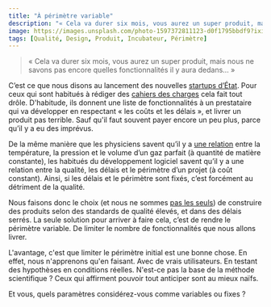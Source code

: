 ```yaml
---
title: "À périmètre variable"
description: "« Cela va durer six mois, vous aurez un super produit, mais nous ne savons pas encore quelles fonctionnalités il y aura dedans… »"
image: https://images.unsplash.com/photo-1597372811123-d0f1795bbdf9?ixid=MXwxMjA3fDB8MHxwaG90by1wYWdlfHx8fGVufDB8fHw%3D&ixlib=rb-1.2.1&auto=format&fit=crop&w=1200&q=80
tags: [Qualité, Design, Produit, Incubateur, Périmètre]
---
```


> « Cela va durer six mois, vous aurez un super produit, mais nous ne savons pas encore quelles fonctionnalités il y aura dedans… »

C’est ce que nous disons au lancement des nouvelles [startups d’État](https://beta.gouv.fr/startups/?incubateur=fabnumdef). Pour ceux qui sont habitués à rédiger des [cahiers des charges](https://f14e.fr/2019/11/29/cest-notre-metier/) cela fait tout drôle. D'habitude, ils donnent une liste de fonctionnalités à un prestataire qui va développer en respectant « les coûts et les délais », et livrer un produit pas terrible. Sauf qu'il faut souvent payer encore un peu plus, parce qu’il y a eu des imprévus.

De la même manière que les physiciens savent qu’il y a [une relation](https://fr.wikipedia.org/wiki/Loi_des_gaz_parfaits) entre la température, la pression et le volume d’un gaz parfait (à quantité de matière constante), les habitués du développement logiciel savent qu’il y a une relation entre la qualité, les délais et le périmètre d’un projet (à coût constant). Ainsi, si les délais et le périmètre sont fixés, c’est forcément au détriment de la qualité.

Nous faisons donc le choix (et nous ne sommes [pas les seuls](https://basecamp.com/shapeup/1.2-chapter-03#fixed-time-variable-scope)) de construire des produits selon des standards de qualité élevés, et dans des délais serrés. La seule solution pour arriver à faire cela, c’est de rendre le périmètre variable. De limiter le nombre de fonctionnalités que nous allons livrer.

L'avantage, c'est que limiter le périmètre initial est une bonne chose. En effet, nous n'apprenons qu'en faisant. Avec de vrais utilisateurs. En testant des hypothèses en conditions réelles. N'est-ce pas la base de la méthode scientifique ? Ceux qui affirment pouvoir tout anticiper sont au mieux naïfs.

Et vous, quels paramètres considérez-vous comme variables ou fixes ?
